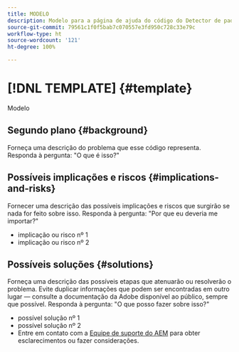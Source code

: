 ```yaml
---
title: MODELO
description: Modelo para a página de ajuda do código do Detector de padrões
source-git-commit: 79561c1f0f5bab7c070557e3fd950c728c33e79c
workflow-type: ht
source-wordcount: '121'
ht-degree: 100%

---
```



# [!DNL TEMPLATE] {#template}

Modelo

## Segundo plano {#background}

Forneça uma descrição do problema que esse código representa.
Responda à pergunta: &quot;O que é isso?&quot;

## Possíveis implicações e riscos {#implications-and-risks}

Fornecer uma descrição das possíveis implicações e riscos que surgirão se nada for feito sobre isso.
Responda à pergunta: &quot;Por que eu deveria me importar?&quot;

* implicação ou risco nº 1
* implicação ou risco nº 2

## Possíveis soluções {#solutions}

Forneça uma descrição das possíveis etapas que atenuarão ou resolverão o problema. Evite duplicar informações que podem ser encontradas em outro lugar — consulte a documentação da Adobe disponível ao público, sempre que possível.
Responda à pergunta: &quot;O que posso fazer sobre isso?&quot;

* possível solução nº 1
* possível solução nº 2
* Entre em contato com a [Equipe de suporte do AEM](https://helpx.adobe.com/br/enterprise/using/support-for-experience-cloud.html) para obter esclarecimentos ou fazer considerações.
